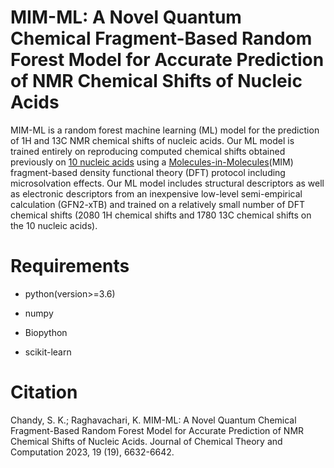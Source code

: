# **MIM-ML: A Novel Quantum Chemical Fragment-Based Random Forest Model for Accurate Prediction of NMR Chemical Shifts of Nucleic Acids**

MIM-ML is a random forest machine learning (ML) model for the prediction of 1H and 13C NMR chemical shifts of nucleic acids. Our ML model is trained entirely on reproducing computed chemical shifts obtained previously on [10 nucleic acids](https://pubs.acs.org/doi/abs/10.1021/acs.jctc.2c00967) using a [Molecules-in-Molecules](https://pubs.acs.org/doi/full/10.1021/ct200033b)(MIM) fragment-based density functional theory (DFT) protocol including microsolvation effects. Our ML model includes structural descriptors as well as electronic descriptors from an inexpensive low-level semi-empirical calculation (GFN2-xTB) and trained on a relatively small number of DFT chemical shifts (2080 1H chemical shifts and 1780 13C chemical shifts on the 10 nucleic acids). 

# Requirements
- python(version>=3.6)
* numpy
+ Biopython
- scikit-learn

# Citation
Chandy, S. K.; Raghavachari, K. MIM-ML: A Novel Quantum Chemical Fragment-Based Random Forest Model for Accurate Prediction of NMR Chemical Shifts of Nucleic Acids. Journal of Chemical Theory and Computation 2023, 19 (19), 6632-6642. 
